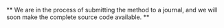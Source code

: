 ** We are in the process of submitting the method to a journal, and we will soon make the complete source code available. **
